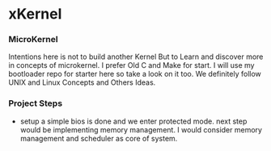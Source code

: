 # xKernel

### MicroKernel
Intentions here is not to build another Kernel But to Learn and discover more in concepts of microkernel. I prefer Old C and Make for start. I will use my bootloader repo for starter here so take a look on it too.
We definitely follow UNIX and Linux Concepts and Others Ideas.

### Project Steps
- setup a simple bios is done and we enter protected mode. next step would be implementing memory management.
I would consider memory management and scheduler as core of system. 
